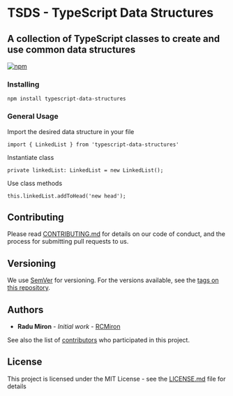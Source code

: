 # TSDS - TypeScript Data Structures

## A collection of TypeScript classes to create and use common data structures

[![npm](https://img.shields.io/npm/dw/localeval.svg)](https://www.npmjs.com/package/typescript-data-structures)


### Installing

 ```
 npm install typescript-data-structures
 ```
### General Usage
Import the desired data structure in your file

```
import { LinkedList } from 'typescript-data-structures'
```

Instantiate class 

```
private linkedList: LinkedList = new LinkedList();
```

Use class methods

```
this.linkedList.addToHead('new head');
```
## Contributing

Please read [CONTRIBUTING.md](https://gist.github.com/PurpleBooth/b24679402957c63ec426) for details on our code of conduct, and the process for submitting pull requests to us.

## Versioning

We use [SemVer](http://semver.org/) for versioning. For the versions available, see the [tags on this repository](https://github.com/your/project/tags). 

## Authors

* **Radu Miron** - *Initial work* - [RCMiron](https://github.com/RCMiron)

See also the list of [contributors](https://github.com/your/project/contributors) who participated in this project.

## License

This project is licensed under the MIT License - see the [LICENSE.md](LICENSE.md) file for details

